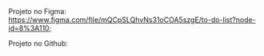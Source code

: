 




Projeto no Figma: https://www.figma.com/file/mQCpSLQhvNs31oCOA5szgE/to-do-list?node-id=8%3A110;

Projeto no Github: